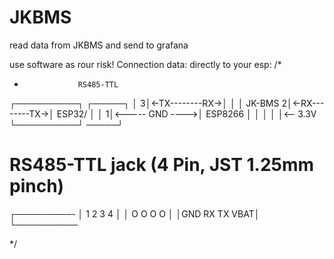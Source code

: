 # JKBMS
read data from JKBMS and send to grafana

use software as rour risk!
Connection data: directly to your esp:
/*
 *                 RS485-TTL
┌──────────┐                ┌─────┐
│                3│<-TX--------RX->│         │
│  JK-BMS        2│<-RX--------TX->│ ESP32/  │
│                1│<----- GND ---->│ ESP8266 │
│                 │                │         │<-- 3.3V
└──────────┘                 ─────┘

# RS485-TTL jack (4 Pin, JST 1.25mm pinch)
┌─────────-
│ 1   2   3   4      │
│ O   O   O   O  │
│GND  RX  TX VBAT│
└──────────


 */
